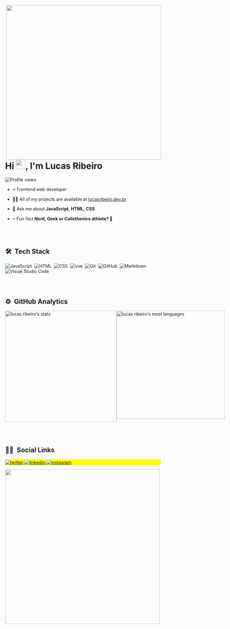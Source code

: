 
<img align="right" height="500em" src="https://pbs.twimg.com/media/FDR-rBhXIAEE3e3?format=jpg&name=medium"/>
<h1 align="left">Hi <img src="https://raw.githubusercontent.com/kaueMarques/kaueMarques/master/hi.gif" width="30px">, I'm Lucas Ribeiro</h1>
<p align="left"> <img src="https://komarev.com/ghpvc/?username=lukinhas711&color=blue" alt="Profile views" /> </p>

- 🔥 Frontend web developer

- 👨‍💻 All of my projects are available at [lucasribeiro.dev.br](https://lucasribeiro.dev.br)

- 💬 Ask me about **JavaScript, HTML, CSS**

- ⚡ Fun fact **Nerd, Geek or Calisthenics athlete? 🤷**

<br><br>

## 🛠 &nbsp;Tech Stack

![JavaScript](https://img.shields.io/badge/-JavaScript-05122A?style=flat&logo=javascript)&nbsp;
![HTML](https://img.shields.io/badge/-HTML-05122A?style=flat&logo=HTML5)&nbsp;
![CSS](https://img.shields.io/badge/-CSS-05122A?style=flat&logo=CSS3&logoColor=1572B6)&nbsp;
![vue](https://img.shields.io/badge/-Vue.js-05122A?style=flat&logo=vue.js)&nbsp;
![Git](https://img.shields.io/badge/-Git-05122A?style=flat&logo=git)&nbsp;
![GitHub](https://img.shields.io/badge/-GitHub-05122A?style=flat&logo=github)&nbsp;
![Markdown](https://img.shields.io/badge/-Markdown-05122A?style=flat&logo=markdown)&nbsp;
![Visual Studio Code](https://img.shields.io/badge/-Visual%20Studio%20Code-05122A?style=flat&logo=visual-studio-code&logoColor=007ACC)&nbsp;

<br><br>

## ⚙️ &nbsp;GitHub Analytics

<p style="display: flex;" align="left">
  <img width="360em" src="https://github-readme-stats.vercel.app/api?username=lukinhas711&show_icons=true&theme=prussian" alt="lucas ribeiro's stats"/>
  <img width="350em" src="https://github-readme-stats.vercel.app/api/top-langs/?username=lukinhas711&layout=compact&langs_count=7&theme=prussian" alt="lucas ribeiro's most languages"/>
</p>


<br><br>

## 👨‍🚀 &nbsp;Social Links

<p align="left" style="background:yellow">

<a href="https://twitter.com/luskadev" target="_blank">
  <img align="center" src="https://img.shields.io/badge/-luskadev-05122A?style=flat&logo=twitter" alt="twitter"/>  
</a>
<a href="https://linkedin.com/in/lucasribeirolr" target="_blank">
  <img align="center" src="https://img.shields.io/badge/-lucasribeiro-05122A?style=flat&logo=linkedin" alt="linkedin"/>
</a>
<a href="https://instagram.com/lks.711" target="_blank">
 <img align="center" src="https://img.shields.io/badge/-lks.711-05122A?style=flat&logo=instagram" alt="instagram"/>
</a>
<!-- <a href="https://youtube.com/" target="_blank">
 <img align="center" src="https://img.shields.io/badge/-user-05122A?style=flat&logo=youtube" alt="youtube"/>
</a> -->
</p>

<img width="500em" src="https://github-readme-twitter-gazf.vercel.app/api?id=luskadev&layout=wide&show_reply=off&show_retweet=off" />


<!--
**maykbrito/maykbrito** is a ✨ _special_ ✨ repository because its `README.md` (this file) appears on your GitHub profile.

Here are some ideas to get you started:

- 🔭 I’m currently working on ...
- 🌱 I’m currently learning ...
- 👯 I’m looking to collaborate on ...
- 🤔 I’m looking for help with ...
- 💬 Ask me about ...
- 📫 How to reach me: ...
- 😄 Pronouns: ...
- ⚡ Fun fact: ...
-->
